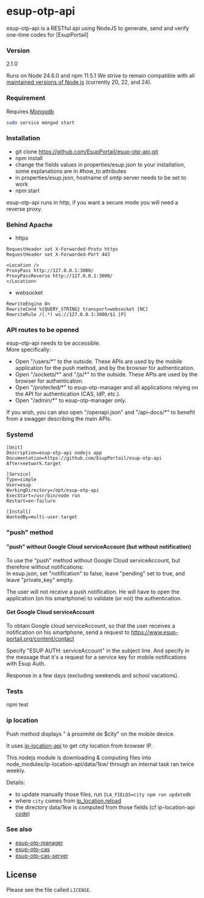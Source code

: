 # esup-otp-api

esup-otp-api is a RESTful api using NodeJS to generate, send and verify one-time codes for [EsupPortail]

### Version
2.1.0

Runs on Node 24.6.0 and npm 11.5.1
We strive to remain compatible with all [maintained versions of Node.js](https://nodejs.org/fr/about/previous-releases) (currently 20, 22, and 24). 

### Requirement

Requires [Mongodb](https://docs.mongodb.com/manual/tutorial/install-mongodb-on-ubuntu)

```bash
sudo service mongod start
```

### Installation
- git clone https://github.com/EsupPortail/esup-otp-api.git
- npm install
- change the fields values in properties/esup.json to your installation, some explanations are in #how_to attributes
- in properties/esup.json, hostname of smtp server needs to be set to work
- npm start

esup-otp-api runs in http, if you want a secure mode you will need a reverse proxy.

### Behind Apache
- https 

```
RequestHeader set X-Forwarded-Proto https
RequestHeader set X-Forwarded-Port 443

<Location />
ProxyPass http://127.0.0.1:3000/
ProxyPassReverse http://127.0.0.1:3000/
</Location>
```

- websocket

```
RewriteEngine On
RewriteCond %{QUERY_STRING} transport=websocket [NC]
RewriteRule /(.*) ws://127.0.0.1:3000/$1 [P]
```

### API routes to be opened
esup-otp-api needs to be accessible.\
More specifically:
- Open "/users/\*" to the outside. These APIs are used by the mobile application for the push method, and by the browser for authentication.
- Open "/sockets/\*" and "/js/\*" to the outside. These APIs are used by the browser for authentication.
- Open "/protected/\*" to esup-otp-manager and all applications relying on the API for authentication (CAS, IdP, etc.).
- Open "/admin/\*" to esup-otp-manager only.

If you wish, you can also open "/openapi.json" and "/api-docs/\*" to benefit from a swagger describing the main APIs.

### Systemd

```
[Unit]
Description=esup-otp-api nodejs app
Documentation=https://github.com/EsupPortail/esup-otp-api
After=network.target

[Service]
Type=simple
User=esup
WorkingDirectory=/opt/esup-otp-api
ExecStart=/usr/bin/node run
Restart=on-failure

[Install]
WantedBy=multi-user.target
```

### "push" method
#### "push" without Google Cloud serviceAccount (but without notification)
To use the "push" method without Google Cloud serviceAccount, but therefore without notifications:\
In esup.json, set "notification" to false, leave "pending" set to true, and leave "private_key" empty.

The user will not receive a push notification. He will have to open the application (on his smartphone) to validate (or not) the authentication.

#### Get Google Cloud serviceAccount
To obtain Google cloud serviceAccount, so that the user receives a notification on his smartphone, send a request to https://www.esup-portail.org/content/contact

Specify "ESUP AUTH: serviceAccount" in the subject line. And specify in the message that it's a request for a service key for mobile notifications with Esup Auth.

Response in a few days (excluding weekends and school vacations).

### Tests
npm test

### ip location

Push method displays " à proximité de $city" on the mobile device.

It uses [ip-location-api](https://github.com/sapics/ip-location-api) to get city location from browser IP.

This nodejs module is downloading & computing files into node_modules/ip-location-api/data/1kw/ through an internal task ran twice weekly.

Details:
- to update manually those files, run `ILA_FIELDS=city npm run updatedb`
- where `city` comes from [ip_location.reload](https://github.com/EsupPortail/esup-otp-api/blob/master/methods/push.js#L50)
- the directory data/1kw is computed from those fields (cf ip-location-api [code](https://github.com/sapics/ip-location-api/blob/95b7329db402b5872473f48c90469c2d77de23e2/src/setting.mjs#L167))

### See also
- [esup-otp-manager](https://github.com/EsupPortail/esup-otp-manager)
- [esup-otp-cas](https://github.com/EsupPortail/esup-otp-cas)
- [esup-otp-cas-server](https://github.com/EsupPortail/esup-otp-cas-server)

License
----

Please see the file called `LICENSE`.
